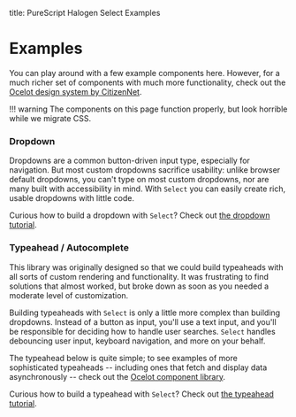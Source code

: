 title: PureScript Halogen Select Examples

# Examples

You can play around with a few example components here. However, for a much richer set of components with much more functionality, check out the [Ocelot design system by CitizenNet](https://citizennet.github.io/purescript-ocelot/#typeaheads).

!!! warning
    The components on this page function properly, but look horrible while we migrate CSS.

### Dropdown

Dropdowns are a common button-driven input type, especially for navigation. But most custom dropdowns sacrifice usability: unlike browser default dropdowns, you can't type on most custom dropdowns, nor are many built with accessibility in mind. With `Select` you can easily create rich, usable dropdowns with little code.

<div data-component="dropdown" class="ocelot-scoped"></div>

Curious how to build a dropdown with `Select`? Check out [the dropdown tutorial](https://citizennet.github.io/tutorials/build-a-dropdown).

### Typeahead / Autocomplete

This library was originally designed so that we could build typeaheads with all sorts of custom rendering and functionality. It was frustrating to find solutions that almost worked, but broke down as soon as you needed a moderate level of customization.

Building typeaheads with `Select` is only a little more complex than building dropdowns. Instead of a button as input, you'll use a text input, and you'll be responsible for deciding how to handle user searches. `Select` handles debouncing user input, keyboard navigation, and more on your behalf.

The typeahead below is quite simple; to see examples of more sophisticated typeaheads -- including ones that fetch and display data asynchronously -- check out the [Ocelot component library](https://citizennet.github.io/purescript-ocelot/#typeaheads).

<div data-component="typeahead" class="ocelot-scoped"></div>

Curious how to build a typeahead with `Select`? Check out [the typeahead tutorial](https://citizennet.github.io/tutorials/build-a-typehead).
